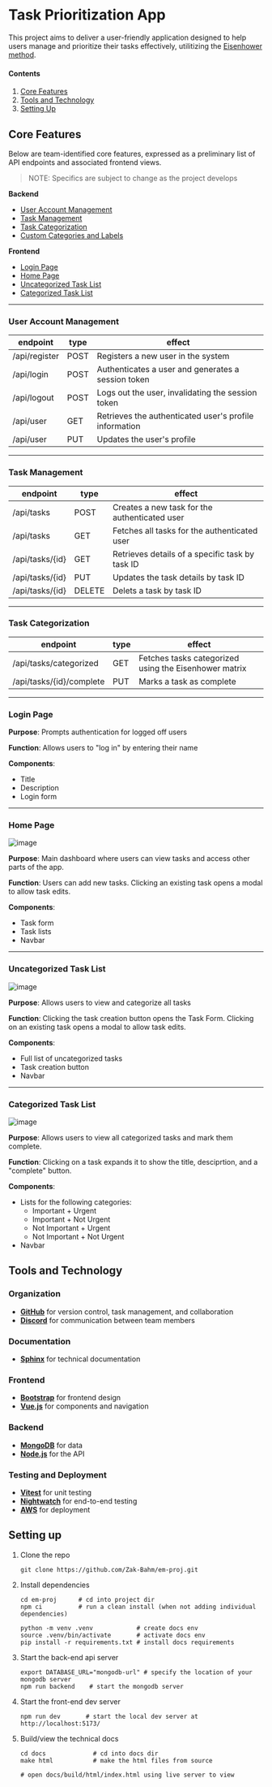 # Task Prioritization App

This project aims to deliver a user-friendly application designed to help users manage and prioritize their tasks effectively, utilitizing the [Eisenhower method](https://asana.com/resources/eisenhower-matrix).

#### Contents

1. [Core Features](#core-features)
2. [Tools and Technology](#tools-and-technology)
3. [Setting Up](#setting-up)

## Core Features

Below are team-identified core features, expressed as a preliminary list of API endpoints and associated frontend views.

> NOTE: Specifics are subject to change as the project develops

**Backend**

- [User Account Management](#user-account-management)
- [Task Management](#task-management)
- [Task Categorization](#task-categorization)
- [Custom Categories and Labels](#custom-categories--labels-post-mvp)

**Frontend**

- [Login Page](#login-page)
- [Home Page](#home-page)
- [Uncategorized Task List](#uncategorized-task-list)
- [Categorized Task List](#categorized-task-list)

---

### User Account Management

| endpoint      | type | effect                                                 |
| ------------- | ---- | ------------------------------------------------------ |
| /api/register | POST | Registers a new user in the system                     |
| /api/login    | POST | Authenticates a user and generates a session token     |
| /api/logout   | POST | Logs out the user, invalidating the session token      |
| /api/user     | GET  | Retrieves the authenticated user's profile information |
| /api/user     | PUT  | Updates the user's profile                             |

---

### Task Management

| endpoint        | type   | effect                                          |
| --------------- | ------ | ----------------------------------------------- |
| /api/tasks      | POST   | Creates a new task for the authenticated user   |
| /api/tasks      | GET    | Fetches all tasks for the authenticated user    |
| /api/tasks/{id} | GET    | Retrieves details of a specific task by task ID |
| /api/tasks/{id} | PUT    | Updates the task details by task ID             |
| /api/tasks/{id} | DELETE | Delets a task by task ID                        |

---

### Task Categorization

| endpoint                 | type | effect                                                |
| ------------------------ | ---- | ----------------------------------------------------- |
| /api/tasks/categorized   | GET  | Fetches tasks categorized using the Eisenhower matrix |
| /api/tasks/{id}/complete | PUT  | Marks a task as complete                              |

---

### Login Page

**Purpose**: Prompts authentication for logged off users

**Function**: Allows users to "log in" by entering their name

**Components**:

- Title
- Description
- Login form

---

### Home Page

![image](https://github.com/user-attachments/assets/5f3f6275-22d9-4558-832d-001d9c82a05e)


**Purpose**: Main dashboard where users can view tasks and access other parts of the app.

**Function**: Users can add new tasks. Clicking an existing task opens a modal to allow task edits.

**Components**:

- Task form
- Task lists
- Navbar

---

### Uncategorized Task List

![image](https://github.com/user-attachments/assets/35e9f067-1ac7-48db-9414-c56e0a467a8e)


**Purpose**: Allows users to view and categorize all tasks

**Function**: Clicking the task creation button opens the Task Form. Clicking on an existing task opens a modal to allow task edits.

**Components**:

- Full list of uncategorized tasks
- Task creation button
- Navbar

---

### Categorized Task List

![image](https://github.com/user-attachments/assets/76282d2e-e8c7-45f3-901a-6488a3e81d02)


**Purpose**: Allows users to view all categorized tasks and mark them complete.

**Function**: Clicking on a task expands it to show the title, desciprtion, and a "complete" button.

**Components**:

- Lists for the following categories:
  - Important + Urgent
  - Important + Not Urgent
  - Not Important + Urgent
  - Not Important + Not Urgent
- Navbar

## Tools and Technology

### Organization

- [**GitHub**](https://github.com) for version control, task management, and collaboration
- [**Discord**](https://discord.com) for communication between team members

### Documentation

- [**Sphinx**](https://www.sphinx-doc.org/en/master/) for technical documentation

### Frontend

- [**Bootstrap**](https://getbootstrap.com/docs/5.3/getting-started/introduction/) for frontend design
- [**Vue.js**](https://vuejs.org/guide/introduction.html) for components and navigation

### Backend

- [**MongoDB**](https://www.mongodb.com) for data
- [**Node.js**](https://nodejs.org/docs/latest/api/) for the API

### Testing and Deployment

- [**Vitest**](https://vitest.dev/guide/) for unit testing
- [**Nightwatch**](https://nightwatchjs.org/guide/overview/what-is-nightwatch.html) for end-to-end testing
- [**AWS**](https://aws.amazon.com) for deployment

## Setting up

1. Clone the repo

   ```
   git clone https://github.com/Zak-Bahm/em-proj.git
   ```

2. Install dependencies

   ```
   cd em-proj      # cd into project dir
   npm ci          # run a clean install (when not adding individual dependencies)

   python -m venv .venv            # create docs env
   source .venv/bin/activate       # activate docs env
   pip install -r requirements.txt # install docs requirements
   ```
3. Start the back-end api server
   ```
   export DATABASE_URL="mongodb-url" # specify the location of your mongodb server
   npm run backend    # start the mongodb server
   ```

4. Start the front-end dev server
    ```
    npm run dev       # start the local dev server at http://localhost:5173/
    ```

5. Build/view the technical docs

   ```
   cd docs             # cd into docs dir
   make html           # make the html files from source

   # open docs/build/html/index.html using live server to view
   ```

